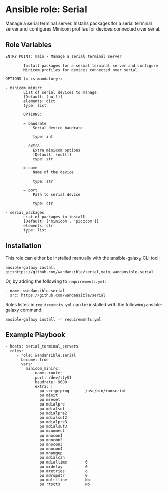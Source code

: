 Ansible role: Serial
====================

Manage a serial terminal server.
Installs packages for a serial terminal server and
configures Minicom profiles for devices connected over serial.

Role Variables
--------------

```
ENTRY POINT: main - Manage a serial terminal server

        Install packages for a serial terminal server and configure
        Minicom profiles for devices connected over serial.

OPTIONS (= is mandatory):

- minicom_minirc
        List of serial devices to manage
        [Default: (null)]
        elements: dict
        type: list

        OPTIONS:

        = baudrate
            Serial device baudrate

            type: int

        - extra
            Extra minicom options
            [Default: (null)]
            type: str

        = name
            Name of the device

            type: str

        = port
            Path to serial device

            type: str

- serial_packages
        List of packages to install
        [Default: ['minicom', 'picocom']]
        elements: str
        type: list
```

Installation
------------

This role can either be installed manually with the ansible-galaxy CLI tool:

    ansible-galaxy install git+https://github.com/wandansible/serial,main,wandansible.serial
     
Or, by adding the following to `requirements.yml`:

    - name: wandansible.serial
      src: https://github.com/wandansible/serial

Roles listed in `requirements.yml` can be installed with the following ansible-galaxy command:

    ansible-galaxy install -r requirements.yml

Example Playbook
----------------

    - hosts: serial_terminal_servers
      roles:
         - role: wandansible.serial
           become: true
           vars:
             minicom_minirc:
               - name: router
                 port: /dev/ttyS1
                 baudrate: 9600
                 extra: |
                   pu scriptprog       /usr/bin/runscript
                   pu minit
                   pu mreset
                   pu mdialpre
                   pu mdialsuf
                   pu mdialpre2
                   pu mdialsuf2
                   pu mdialpre3
                   pu mdialsuf3
                   pu mconnect
                   pu mnocon1
                   pu mnocon2
                   pu mnocon3
                   pu mnocon4
                   pu mhangup
                   pu mdialcan
                   pu mdialtime        0
                   pu mrdelay          0
                   pu mretries         o
                   pu mdropdtr         0
                   pu multiline        No
                   pu rtscts           No
